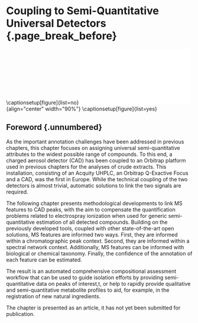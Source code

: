 # Coupling to Semi-Quantitative Universal Detectors {.page_break_before}

\captionsetup[figure]{list=no}
![](images/cascade-graphical-abstract.pdf "cascade-graphical-abstract"){align="center" width="90%"}
\captionsetup[figure]{list=yes}

## Foreword {.unnumbered}

As the important annotation challenges have been addressed in previous chapters, this chapter focuses on assigning universal semi-quantitative attributes to the widest possible range of compounds.
To this end, a charged aerosol detector (CAD) has been coupled to an Orbitrap platform used in previous chapters for the analyses of crude extracts.
This installation, consisting of an Acquity UHPLC, an Orbitrap Q-Exactive Focus and a CAD, was the first in Europe.
While the technical coupling of the two detectors is almost trivial, automatic solutions to link the two signals are required.

The following chapter presents methodological developments to link MS features to CAD peaks, with the aim to compensate the quantification problems related to electrospray ionization when used for generic semi-quantitative estimation of all detected compounds.
Building on the previously developed tools, coupled with other state-of-the-art open solutions, 
MS features are informed two ways.
First, they are informed within a chromatographic peak context.
Second, they are informed within a spectral network context.
Additionally, MS features can be informed with biological or chemical taxonomy.
Finally, the confidence of the annotation of each feature can be estimated.

The result is an automated comprehensive compositional assessment workflow that can be used to guide isolation efforts by providing semi-quantitative data on peaks of interest,t, or help to rapidly provide qualitative and semi-quantitative metabolite profiles to aid, for example, in the registration of new natural ingredients.

The chapter is presented as an article, it has not yet been submitted for publication.

<!-- \newpage -->